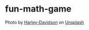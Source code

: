 # fun-math-game
Photo by <a href="https://unsplash.com/@harleydavidson?utm_source=unsplash&utm_medium=referral&utm_content=creditCopyText">Harley-Davidson</a> on <a href="https://unsplash.com/s/photos/quick?utm_source=unsplash&utm_medium=referral&utm_content=creditCopyText">Unsplash</a>
  